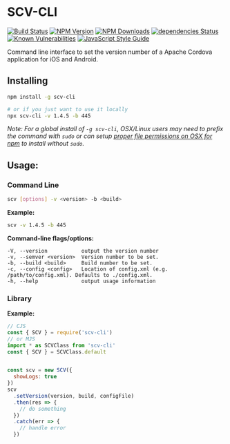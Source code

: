 # SCV-CLI

[![Build Status](https://api.travis-ci.org/eventOneHQ/scv-cli.svg?branch=master)](http://travis-ci.org/eventOneHQ/scv-cli)
[![NPM Version](https://img.shields.io/npm/v/scv-cli.svg?style=flat)](https://www.npmjs.org/package/scv-cli)
[![NPM Downloads](https://img.shields.io/npm/dm/scv-cli.svg?style=flat)](https://www.npmjs.org/package/scv-cli)
[![dependencies Status](https://david-dm.org/eventOneHQ/scv-cli/status.svg)](https://david-dm.org/eventOneHQ/scv-cli)
[![Known Vulnerabilities](https://snyk.io/test/github/eventOneHQ/scv-cli/badge.svg)](https://snyk.io/test/github/eventOneHQ/scv-cli)
[![JavaScript Style Guide](https://img.shields.io/badge/code_style-standard-brightgreen.svg)](https://standardjs.com)

Command line interface to set the version number of a Apache Cordova application for iOS and Android.

## Installing

```bash
npm install -g scv-cli

# or if you just want to use it locally
npx scv-cli -v 1.4.5 -b 445
```

_Note: For a global install of `-g scv-cli`, OSX/Linux users may need to prefix the command with `sudo` or can setup [proper file permissions on OSX for npm](http://www.johnpapa.net/how-to-use-npm-global-without-sudo-on-osx/) to install without `sudo`._

## Usage:

### Command Line

```bash
scv [options] -v <version> -b <build>
```

**Example:**

```bash
scv -v 1.4.5 -b 445
```

**Command-line flags/options:**

```
-V, --version           output the version number
-v, --semver <version>  Version number to be set.
-b, --build <build>     Build number to be set.
-c, --config <config>   Location of config.xml (e.g. /path/to/config.xml). Defaults to ./config.xml.
-h, --help              output usage information
```

### Library

**Example:**

```javascript
// CJS
const { SCV } = require('scv-cli')
// or MJS
import * as SCVClass from 'scv-cli'
const { SCV } = SCVClass.default


const scv = new SCV({
  showLogs: true
})
scv
  .setVersion(version, build, configFile)
  .then(res => {
    // do something
  })
  .catch(err => {
    // handle error
  })
```
